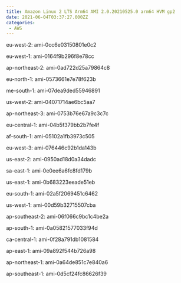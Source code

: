 ```yaml
---
title: Amazon Linux 2 LTS Arm64 AMI 2.0.20210525.0 arm64 HVM gp2
date: 2021-06-04T03:37:27.000ZZ
categories:
 - AWS
---
```


eu-west-2: ami-0cc6e03150801e0c2

eu-west-1: ami-0164f9b296f8e78cc

ap-northeast-2: ami-0ad722d25a79864c8

eu-north-1: ami-0573661e7e78f623b

me-south-1: ami-07dea9ded55946891

us-west-2: ami-04071714ae6bc5aa7

ap-northeast-3: ami-0753b76e67a9c3c7c

eu-central-1: ami-04b5f379bb2b7fe4f

af-south-1: ami-05102a1fb3973c505

eu-west-3: ami-076446c92b1da143b

us-east-2: ami-0950ad18d0a34dadc

sa-east-1: ami-0e0ee6a6fc8fd179b

us-east-1: ami-0b683223eeade51eb

eu-south-1: ami-02a5f2069451c6462

us-west-1: ami-00d59b32715507cba

ap-southeast-2: ami-06f066c9bc1c4be2a

ap-south-1: ami-0a05821577033f94d

ca-central-1: ami-0f28a791db1081584

ap-east-1: ami-09a892f544b726a98

ap-northeast-1: ami-0a64de851c7e840a6

ap-southeast-1: ami-0d5cf24fc86626f39

